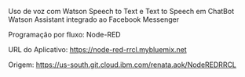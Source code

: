 Uso de voz com Watson Speech to Text e Text to Speech em ChatBot Watson Assistant integrado ao Facebook Messenger

Programação por fluxo: Node-RED

URL do Aplicativo: https://node-red-rrcl.mybluemix.net 

Origem: https://us-south.git.cloud.ibm.com/renata.aok/NodeREDRRCL